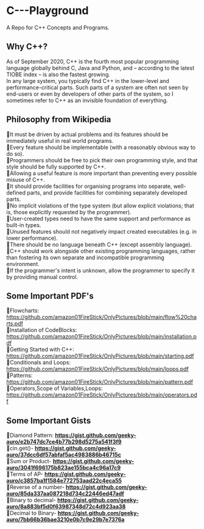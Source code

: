 # C---Playground
 A Repo for C++ Concepts and Programs.

## Why C++?
As of September 2020, C++ is the fourth most popular programming language globally behind C, Java and Python, and – according to the latest TIOBE index – is also the fastest growing. <br>
In any large system, you typically find C++ in the lower-level and performance-critical parts. Such parts of a system are often not seen by end-users or even by developers of other parts of the system, so I sometimes refer to C++ as an invisible foundation of everything. <br>

## Philosophy from Wikipedia
🔸It must be driven by actual problems and its features should be immediately useful in real world programs.<br>
🔸Every feature should be implementable (with a reasonably obvious way to do so). <br>
🔸Programmers should be free to pick their own programming style, and that style should be fully supported by C++. <br>
🔸Allowing a useful feature is more important than preventing every possible misuse of C++. <br>
🔸It should provide facilities for organising programs into separate, well-defined parts, and provide facilities for combining separately developed parts. <br>
🔸No implicit violations of the type system (but allow explicit violations; that is, those explicitly requested by the programmer). <br>
🔸User-created types need to have the same support and performance as built-in types. <br>
🔸Unused features should not negatively impact created executables (e.g. in lower performance). <br>
🔸There should be no language beneath C++ (except assembly language). <br>
🔸C++ should work alongside other existing programming languages, rather than fostering its own separate and incompatible programming environment.<br>
🔸If the programmer's intent is unknown, allow the programmer to specify it by providing manual control. <br>

## Some Important PDF's
🌟Flowcharts: https://github.com/amazon01FireStick/OnlyPictures/blob/main/flow%20charts.pdf <br>
🌟Installation of CodeBlocks: https://github.com/amazon01FireStick/OnlyPictures/blob/main/installation.pdf <br>
🌟Getting Started with C++: https://github.com/amazon01FireStick/OnlyPictures/blob/main/starting.pdf <br>
🌟Conditionals and Loops: https://github.com/amazon01FireStick/OnlyPictures/blob/main/loops.pdf <br>
🌟Patterns: https://github.com/amazon01FireStick/OnlyPictures/blob/main/pattern.pdf <br>
🌟Operators,Scope of Variables,Loops: https://github.com/amazon01FireStick/OnlyPictures/blob/main/operators.pdf <br>
## Some Important Gists
🌟Diamond Pattern: **https://gist.github.com/geeky-auro/e2b747dc7ce4b77b298d5275a541f3f9** <br>
🌟cin.get()- **https://gist.github.com/geeky-auro/37dcc6df57abfaf5ac4983886b46715c** <br>
🌟Sum or Product- **https://gist.github.com/geeky-auro/3041f696175b823ae155bca4c96a17c9** <br>
🌟Terms of AP- **https://gist.github.com/geeky-auro/c3857ba1f1584e772753aad22c4eca55** <br>
🌟Reverse of a number- **https://gist.github.com/geeky-auro/85da337aa087218d734c22446ed47adf** <br>
🌟Binary to decimal- **https://gist.github.com/geeky-auro/8a883bf5d0f63987348d72c4d923aa38** <br>
🌟Decimal to Binary- **https://gist.github.com/geeky-auro/7bb66b36bae3210e0b7c9e29b7e7376a** <br>






